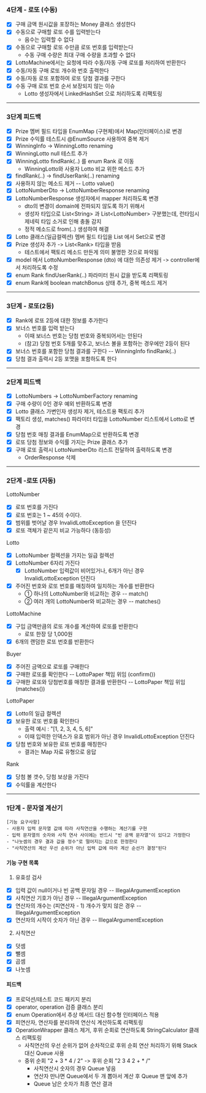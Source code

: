 ### 4단계 - 로또 (수동)

- [x] 구매 금액 원시값을 포장하는 Money 클래스 생성한다
- [x] 수동으로 구매할 로또 수를 입력받는다
    - 음수는 입력할 수 없다
- [x] 수동으로 구매할 로또 수만큼 로또 번호를 입력받는다
    - 수동 구매 수량은 최대 구매 수량을 초과할 수 없다
- [x] LottoMachine에서는 요청에 따라 수동/자동 구매 로또를 처리하여 반환한다
- [x] 수동/자동 구매 로또 개수와 번호 출력한다
- [x] 수동/자동 로또 포함하여 로또 당첨 결과를 구한다
- [x] 수동 구매 로또 번호 순서 보장되지 않는 이슈
    - Lotto 생성자에서 LinkedHashSet 으로 처리하도록 리팩토링

---

### 3단계 피드백

- [x] Prize 멤버 필드 타입을 EnumMap (구현체)에서 Map(인터페이스)로 변경
- [x] Prize 수익률 테스트시 @EnumSource 사용하여 중복 제거
- [x] WinningInfo -> WinningLotto renaming
- [x] WinningLotto null 테스트 추가
- [x] WinningLotto findRank(..) 를 enum Rank 로 이동
    - WinningLotto와 사용자 Lotto 비교 위한 메소드 추가
- [x] findRank(..) -> findUserRank(..) renaming
- [x] 사용하지 않는 메소드 제거 -- Lotto value()
- [x] LottoNumberDto -> LottoNumberResponse renaming
- [x] LottoNumberResponse 생성자에서 mapper 처리하도록 변경
    - dto의 변경이 domain에 전파되지 않도록 하기 위해서
    - 생성자 타입으로 List\<String\> 과 List\<LottoNumber\> 구분했는데, 런타임시 제네릭 타입 소거로 인해 충돌 감지
    - 정적 메소드로 from(..) 생성하여 해결
- [x] Lotto 클래스(일급컬렉션) 멤버 필드 타입을 List 에서 Set으로 변경
- [x] Prize 생성자 추가 -> List\<Rank\> 타입을 받음
    - 테스트에서 팩토리 메소드 만든게 의미 불명한 것으로 파악됨
- [x] model 에서 LottoNumberResponse (dto) 에 대한 의존성 제거 -> controller에서 처리하도록 수정
- [x] enum Rank findUserRank(..) 파라미터 원시 값을 받도록 리팩토링
- [x] enum Rank에 boolean matchBonus 상태 추가, 중복 메소드 제거

---

### 3단계 - 로또(2등)

- [x] Rank에 로또 2등에 대한 정보를 추가한다
- [x] 보너스 번호를 입력 받는다
    - 이때 보너스 번호는 당첨 번호와 중복되어서는 안된다
    - (참고) 당첨 번호 5개를 맞추고, 보너스 볼을 포함하는 경우에만 2등이 된다
- [x] 보너스 번호를 포함한 당첨 결과를 구한다 -- WinningInfo findRank(..)
- [x] 당첨 결과 출력시 2등 포맷을 포함하도록 한다

---

### 2단계 피드백

- [x] LottoNumbers -> LottoNumberFactory renaming
- [x] 구매 수량이 0인 경우 예외 반환하도록 변경
- [x] Lotto 클래스 가변인자 생성자 제거, 테스트용 팩토리 추가
- [x] 팩토리 생성, matches() 파라미터 타입을 LottoNumber 리스트에서 Lotto로 변경
- [x] 당첨 번호 매칭 결과를 EnumMap으로 반환하도록 변경
- [x] 로또 당첨 정보와 수익률 가지는 Prize 클래스 추가
- [x] 구매 로또 출력시 LottoNumberDto 리스트 전달하여 출력하도록 변경
    - OrderResponse 삭제

---

### 2단계 -로또 (자동)

LottoNumber

- [x] 로또 번호를 가진다
- [x] 로또 번호는 1 ~ 45의 수이다.
- [x] 범위를 벗어날 경우 InvalidLottoException 을 던진다
- [x] 로또 객체가 같은지 비교 가능하다 (동등성)

Lotto

- [x] LottoNumber 컬렉션을 가지는 일급 컬렉션
- [x] LottoNumber 6자리 가진다
    - [x] LottoNumber 입력값이 비어있거나, 6개가 아닌 경우 InvalidLottoException 던진다
- [x] 주어진 번호와 로또 번호를 매칭하여 일치하는 개수를 반환한다
    - ① 하나의 LottoNumber와 비교하는 경우 -- match()
    - ② 여러 개의 LottoNumber와 비교하는 경우 -- matches()

LottoMachine

- [x] 구입 금액만큼의 로또 개수를 계산하여 로또를 반환한다
    - 로또 한장 당 1,000원
- [x] 6개의 랜덤한 로또 번호를 반환한다

Buyer

- [x] 주어진 금액으로 로또를 구매한다
- [x] 구매한 로또를 확인한다 -- LottoPaper 책임 위임 (confirm())
- [x] 구매한 로또와 당첨번호를 매칭한 결과를 반환한다 -- LottoPaper 책임 위임 (matches())

LottoPaper

- [x] Lotto의 일급 컬렉션
- [x] 보유한 로또 번호를 확인한다
    - 출력 예시 : "[1, 2, 3, 4, 5, 6]"
    - 이때 입력한 인덱스가 유효 범위가 아닌 경우 InvalidLottoException 던진다
- [x] 당첨 번호와 보유한 로또 번호를 매칭한다
    - 결과는 Map 자료 유형으로 응답

Rank

- [x] 당첨 볼 갯수, 당첨 보상을 가진다
- [x] 수익률을 계산한다

---

### 1단계 - 문자열 계산기

```text
[기능 요구사항]
- 사용자 입력 문자열 값에 따라 사칙연산을 수행하는 계산기를 구현 
- 입력 문자열의 숫자와 사칙 연사 사이에는 반드시 "빈 공백 문자열"이 있다고 가정한다
- "나눗셈의 경우 결과 값을 정수"로 떨어지는 값으로 한정한다
- "사칙연산의 계산 우선 순위가 아닌 입력 값에 따라 계산 순선가 결정"된다
```

#### 기능 구현 목록

1. 유효성 검사

- [x] 입력 값이 null이거나 빈 공백 문자일 경우 -- IllegalArgumentException
- [x] 사칙연산 기호가 아닌 경우 -- IllegalArgumentException
- [x] 연산자의 개수는 (피연산자 - 1) 개수가 맞지 않은 경우 -- IllegalArgumentException
- [x] 연산자의 시작이 숫자가 아닌 경우 -- IllegalArgumentException

2. 사칙연산

- [x] 덧셈
- [x] 뺄셈
- [x] 곱셈
- [x] 나눗셈

#### 피드백

- [x] 프로덕션/테스트 코드 패키지 분리
- [x] operator, operation 검증 클래스 분리
- [x] enum Operation에서 추상 메서드 대신 함수형 인터페이스 적용
- [x] 피연산자, 연산자를 분리하여 연산식 계산하도록 리팩토링
- [x] OperationWrapper 클래스 제거, 후위 순회로 연산하도록 StringCalculator 클래스 리팩토링
    - 사칙연산의 우선 순위가 없어 순차적으로 후위 순회 연산 처리하기 위해 Stack 대신 Queue 사용
    - 중위 순회 "2 + 3 * 4 / 2" -> 후위 순회 "2 3 4 2 + * /"
        - 사칙연산시 숫자의 경우 Queue 넣음
        - 연산자 만나면 Queue에서 두 개 뽑아서 계산 후 Queue 맨 앞에 추가
        - Queue 남은 숫자가 최종 연산 결과

